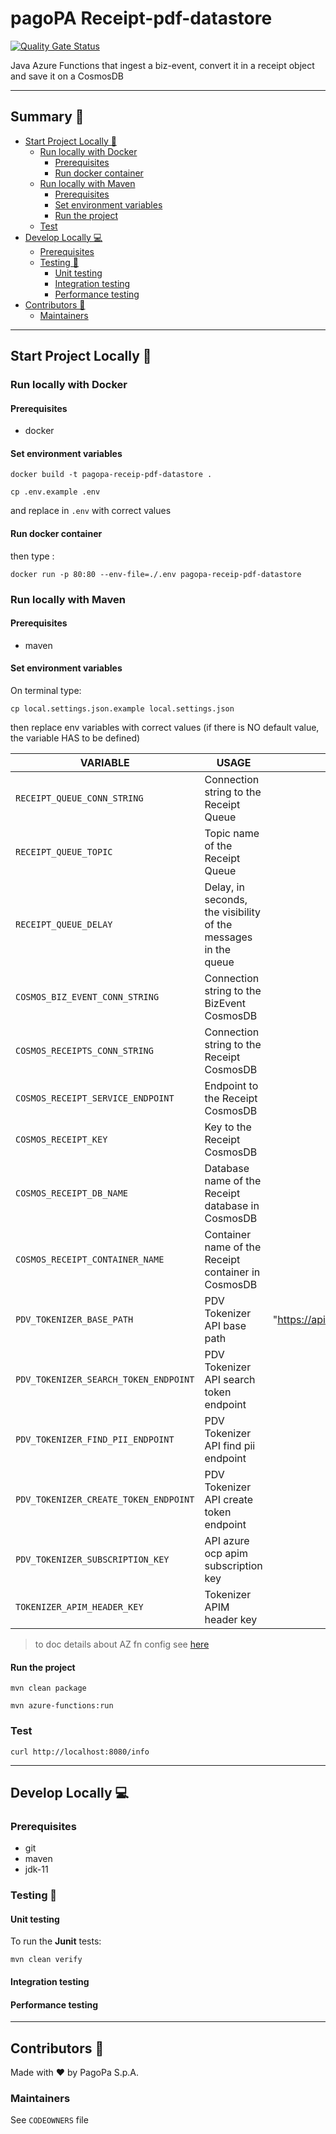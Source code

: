 # pagoPA Receipt-pdf-datastore

[![Quality Gate Status](https://sonarcloud.io/api/project_badges/measure?project=pagopa_pagopa-receipt-pdf-datastore&metric=alert_status)](https://sonarcloud.io/dashboard?id=pagopa_pagopa-receipt-pdf-datastore)

Java Azure Functions that ingest a biz-event, convert it in a receipt object and save it on a CosmosDB

---

## Summary 📖

- [Start Project Locally 🚀](#start-project-locally-)
    * [Run locally with Docker](#run-locally-with-docker)
        + [Prerequisites](#prerequisites)
        + [Run docker container](#run-docker-container)
    * [Run locally with Maven](#run-locally-with-maven)
        + [Prerequisites](#prerequisites-1)
        + [Set environment variables](#set-environment-variables)
        + [Run the project](#run-the-project)
    * [Test](#test)
- [Develop Locally 💻](#develop-locally-)
    * [Prerequisites](#prerequisites-2)
    * [Testing 🧪](#testing-)
        + [Unit testing](#unit-testing)
        + [Integration testing](#integration-testing)
        + [Performance testing](#performance-testing)
- [Contributors 👥](#contributors-)
    * [Maintainers](#maintainers)

---

## Start Project Locally 🚀

### Run locally with Docker

#### Prerequisites

- docker

#### Set environment variables

`docker build -t pagopa-receip-pdf-datastore .`

`cp .env.example .env`

and replace in `.env` with correct values

#### Run docker container

then type :

`docker run -p 80:80 --env-file=./.env pagopa-receip-pdf-datastore`

### Run locally with Maven

#### Prerequisites

- maven

#### Set environment variables

On terminal type:

`cp local.settings.json.example local.settings.json`

then replace env variables with correct values
(if there is NO default value, the variable HAS to be defined)

| VARIABLE                              | USAGE                                                          |                     DEFAULT VALUE                      |
|---------------------------------------|----------------------------------------------------------------|:------------------------------------------------------:|
| `RECEIPT_QUEUE_CONN_STRING`           | Connection string to the Receipt Queue                         |                                                        |
| `RECEIPT_QUEUE_TOPIC`                 | Topic name of the Receipt Queue                                |                                                        |
| `RECEIPT_QUEUE_DELAY`                 | Delay, in seconds, the visibility of the messages in the queue |                          "1"                           |
| `COSMOS_BIZ_EVENT_CONN_STRING`        | Connection string to the BizEvent CosmosDB                     |                                                        |
| `COSMOS_RECEIPTS_CONN_STRING`         | Connection string to the Receipt CosmosDB                      |                                                        |
| `COSMOS_RECEIPT_SERVICE_ENDPOINT`     | Endpoint to the Receipt CosmosDB                               |                                                        |
| `COSMOS_RECEIPT_KEY`                  | Key to the Receipt CosmosDB                                    |                                                        |
| `COSMOS_RECEIPT_DB_NAME`              | Database name of the Receipt database in CosmosDB              |                                                        |
| `COSMOS_RECEIPT_CONTAINER_NAME`       | Container name of the Receipt container in CosmosDB            |                                                        |
| `PDV_TOKENIZER_BASE_PATH`             | PDV Tokenizer API base path                                    | "https://api.uat.tokenizer.pdv.pagopa.it/tokenizer/v1" |
| `PDV_TOKENIZER_SEARCH_TOKEN_ENDPOINT` | PDV Tokenizer API search token endpoint                        |                    "/tokens/search"                    |
| `PDV_TOKENIZER_FIND_PII_ENDPOINT`     | PDV Tokenizer API find pii endpoint                            |                    "/tokens/%s/pii"                    |
| `PDV_TOKENIZER_CREATE_TOKEN_ENDPOINT` | PDV Tokenizer API create token endpoint                        |                       "/tokens"                        |
| `PDV_TOKENIZER_SUBSCRIPTION_KEY`      | API azure ocp apim subscription key                            |                                                        |
| `TOKENIZER_APIM_HEADER_KEY`           | Tokenizer APIM header key                                      |                       x-api-key                        |

> to doc details about AZ fn config
> see [here](https://stackoverflow.com/questions/62669672/azure-functions-what-is-the-purpose-of-having-host-json-and-local-settings-jso)

#### Run the project

`mvn clean package`

`mvn azure-functions:run`

### Test

`curl http://localhost:8080/info`

---

## Develop Locally 💻

### Prerequisites

- git
- maven
- jdk-11

### Testing 🧪

#### Unit testing

To run the **Junit** tests:

`mvn clean verify`

#### Integration testing

#### Performance testing

---

## Contributors 👥

Made with ❤️ by PagoPa S.p.A.

### Maintainers

See `CODEOWNERS` file